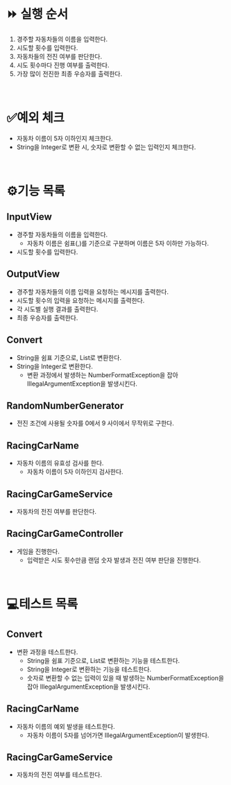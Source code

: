 # ⏩ 실행 순서

1. 경주할 자동차들의 이름을 입력한다.
2. 시도할 횟수를 입력한다.
3. 자동차들의 전진 여부를 판단한다.
4. 시도 횟수마다 진행 여부를 출력한다.
5. 가장 많이 전진한 최종 우승자를 출력한다.

<br>

# ✅예외 체크

- 자동차 이름이 5자 이하인지 체크한다.
- String을 Integer로 변환 시, 숫자로 변환할 수 없는 입력인지 체크한다.

<br>

# ⚙️기능 목록

## InputView

- 경주할 자동차들의 이름을 입력한다.
    - 자동차 이름은 쉼표(,)를 기준으로 구분하며 이름은 5자 이하만 가능하다.
- 시도할 횟수를 입력한다.

## OutputView

- 경주할 자동차들의 이름 입력을 요청하는 메시지를 출력한다.
- 시도할 횟수의 입력을 요청하는 메시지를 출력한다.
- 각 시도별 실행 결과를 출력한다.
- 최종 우승자를 출력한다.

## Convert

- String을 쉼표 기준으로, List로 변환한다.
- String을 Integer로 변환한다.
    - 변환 과정에서 발생하는 NumberFormatException을 잡아 IllegalArgumentException을 발생시킨다.

## RandomNumberGenerator

- 전진 조건에 사용될 숫자를 0에서 9 사이에서 무작위로 구한다.

## RacingCarName

- 자동차 이름의 유효성 검사를 한다.
    - 자동차 이름이 5자 이하인지 검사한다.

## RacingCarGameService

- 자동차의 전진 여부를 판단한다.

## RacingCarGameController

- 게임을 진행한다.
    - 입력받은 시도 횟수만큼 랜덤 숫자 발생과 전진 여부 판단을 진행한다.

<br>

# 💻테스트 목록

## Convert

- 변환 과정을 테스트한다.
    - String을 쉼표 기준으로, List로 변환하는 기능을 테스트한다.
    - String을 Integer로 변환하는 기능을 테스트한다.
    - 숫자로 변환할 수 없는 입력이 있을 때 발생하는 NumberFormatException을 잡아 IllegalArgumentException을 발생시킨다.

## RacingCarName

- 자동차 이름의 예외 발생을 테스트한다.
    - 자동차 이름이 5자를 넘어가면 IllegalArgumentException이 발생한다.

## RacingCarGameService

- 자동차의 전진 여부를 테스트한다.